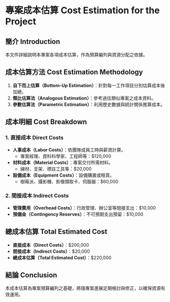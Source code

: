 # 專案成本估算 Cost Estimation for the Project

## 簡介 Introduction
本文件詳細說明本專案各項成本估算，作為預算編列與資源分配之依據。

## 成本估算方法 Cost Estimation Methodology
1. **自下而上估算（Bottom-Up Estimation）**：針對每一工作項目分別估算成本後加總。
2. **類比估算法（Analogous Estimation）**：參考過往類似專案之成本資料。
3. **參數估算法（Parametric Estimation）**：利用歷史數據與統計關係推算成本。

## 成本明細 Cost Breakdown
### 1. 直接成本 Direct Costs
- **人事成本（Labor Costs）**：依團隊成員工時與薪資計算。
  - 專案經理、資料科學家、工程師等：$120,000
- **材料成本（Material Costs）**：專案交付所需材料。
  - 線材、支架、標註工具等：$20,000
- **設備成本（Equipment Costs）**：設備購置或租賃。
  - 樹莓派、攝影機、影像擷取卡、伺服器：$60,000

### 2. 間接成本 Indirect Costs
- **管理費用（Overhead Costs）**：行政管理、辦公室等間接支出：$10,000
- **預備金（Contingency Reserves）**：不可預期支出預留：$10,000

## 總成本估算 Total Estimated Cost
- **直接成本（Direct Costs）**：$200,000
- **間接成本（Indirect Costs）**：$20,000
- **總成本估算（Total Estimated Cost）**：$220,000

## 結論 Conclusion
本成本估算為專案預算編列之基礎，將隨專案進展定期檢討與修正，以確保資源有效運用。